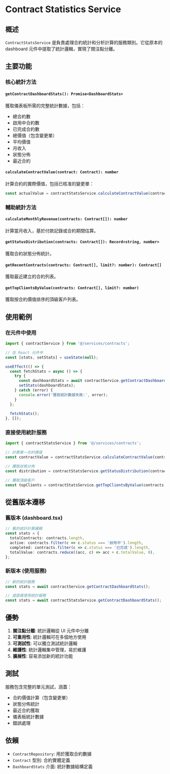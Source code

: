 # Contract Statistics Service

## 概述

`ContractStatsService` 是負責處理合約統計和分析計算的服務類別。它從原本的 dashboard 元件中提取了統計邏輯，實現了關注點分離。

## 主要功能

### 核心統計方法

#### `getContractDashboardStats(): Promise<DashboardStats>`
獲取儀表板所需的完整統計數據，包括：
- 總合約數
- 啟用中合約數
- 已完成合約數
- 總價值（包含變更單）
- 平均價值
- 月收入
- 狀態分佈
- 最近合約

#### `calculateContractValue(contract: Contract): number`
計算合約的實際價值，包括已核准的變更單：
```typescript
const actualValue = contractStatsService.calculateContractValue(contract);
```

### 輔助統計方法

#### `calculateMonthlyRevenue(contracts: Contract[]): number`
計算當月收入，基於付款記錄或合約期間估算。

#### `getStatusDistribution(contracts: Contract[]): Record<string, number>`
獲取合約狀態分佈統計。

#### `getRecentContracts(contracts: Contract[], limit?: number): Contract[]`
獲取最近建立的合約列表。

#### `getTopClientsByValue(contracts: Contract[], limit?: number)`
獲取按合約價值排序的頂級客戶列表。

## 使用範例

### 在元件中使用

```typescript
import { contractService } from '@/services/contracts';

// 在 React 元件中
const [stats, setStats] = useState(null);

useEffect(() => {
  const fetchStats = async () => {
    try {
      const dashboardStats = await contractService.getContractDashboardStats();
      setStats(dashboardStats);
    } catch (error) {
      console.error('獲取統計數據失敗:', error);
    }
  };
  
  fetchStats();
}, []);
```

### 直接使用統計服務

```typescript
import { contractStatsService } from '@/services/contracts';

// 計算單一合約價值
const contractValue = contractStatsService.calculateContractValue(contract);

// 獲取狀態分佈
const distribution = contractStatsService.getStatusDistribution(contracts);

// 獲取頂級客戶
const topClients = contractStatsService.getTopClientsByValue(contracts, 5);
```

## 從舊版本遷移

### 舊版本 (dashboard.tsx)
```typescript
// 舊的統計計算邏輯
const stats = {
  totalContracts: contracts.length,
  active: contracts.filter(c => c.status === '啟用中').length,
  completed: contracts.filter(c => c.status === '已完成').length,
  totalValue: contracts.reduce((acc, c) => acc + c.totalValue, 0),
};
```

### 新版本 (使用服務)
```typescript
// 新的統計服務
const stats = await contractService.getContractDashboardStats();

// 或直接使用統計服務
const stats = await contractStatsService.getContractDashboardStats();
```

## 優勢

1. **關注點分離**: 統計邏輯從 UI 元件中分離
2. **可重用性**: 統計邏輯可在多個地方使用
3. **可測試性**: 可以獨立測試統計邏輯
4. **維護性**: 統計邏輯集中管理，易於維護
5. **擴展性**: 容易添加新的統計功能

## 測試

服務包含完整的單元測試，涵蓋：
- 合約價值計算（包含變更單）
- 狀態分佈統計
- 最近合約獲取
- 儀表板統計數據
- 錯誤處理

## 依賴

- `ContractRepository`: 用於獲取合約數據
- `Contract` 型別: 合約實體定義
- `DashboardStats` 介面: 統計數據結構定義